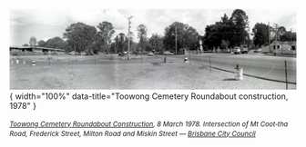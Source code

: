 ![Toowong Cemetery Roundabout Construction](assets/toowong-roundabout-construction-1978-sml.jpg){ width="100%" data-title="Toowong Cemetery Roundabout construction, 1978" }  

*<small>[Toowong Cemetery Roundabout Construction](https://library-brisbane.ent.sirsidynix.net.au/client/en_AU/search/asset/12265/0), 8 March 1978. Intersection of Mt Coot‑tha Road, Frederick Street, Milton Road and Miskin Street — [Brisbane City Council](https://www.brisbane.qld.gov.au)</small>*
